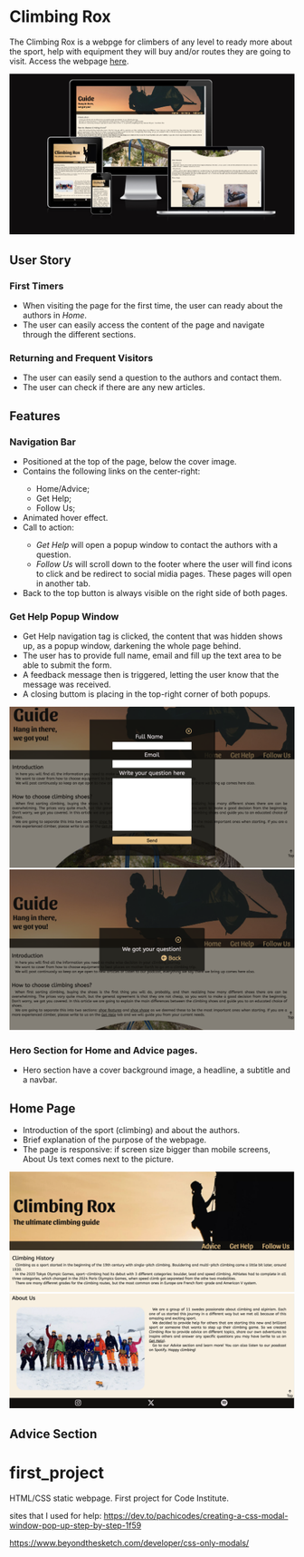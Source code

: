 <h1>Climbing Rox</h1>

The Climbing Rox is a webpge for climbers of any level to ready more about the sport, help with equipment they will buy and/or routes they are going to visit.
Access the webpage <a href="https://mariaciceri.github.io/first_project/" target="_blank">here</a>.

![Am I responsive display of the project page](assets/images/responsive.png)

<h2>User Story</h2>
<h3>First Timers</h3>
<ul>
    <li>When visiting the page for the first time, the user can ready about the authors in <em>Home</em>.</li>
    <li>The user can easily access the content of the page and navigate through the different sections.</li>
</ul>

<h3>Returning and Frequent Visitors</h3>
<ul>
    <li>The user can easily send a question to the authors and contact them.</li>
    <li>The user can check if there are any new articles.</li>
</ul>


<h2>Features</h2>

<h3>Navigation Bar</h3>
<ul>
    <li>Positioned at the top of the page, below the cover image.</li>
    <li>Contains the following links on the center-right:</li>
        <ul>
            <li>Home/Advice;</li>
            <li>Get Help;</li>
            <li>Follow Us;</li>
        </ul>
    <li> Animated hover effect.</li>
    <li>Call to action:</li>
        <ul>
            <li><em>Get Help</em> will open a popup window to contact the authors with a question.</li>
            <li><em>Follow Us</em> will scroll down to the footer where the user will find icons to click and be redirect to social midia pages. These pages will open in another tab.</li>
        </ul>
    <li>Back to the top button is always visible on the right side of both pages.</li>
</ul>

<h3>Get Help Popup Window</h3>
<ul>
    <li>Get Help navigation tag is clicked, the content that was hidden shows up, as a popup window, darkening the whole page behind.</li>
    <li>The user has to provide full name, email and fill up the text area to be able to submit the form.</li>
    <li>A feedback message then is triggered, letting the user know that the message was received.</li>
    <li>A closing buttom is placing in the top-right corner of both popups.</li>
</ul>

![Get help pop up window with full name, email, and text area boxes](assets/images/popup1.png)
![Feedback message after submitting a question](assets/images/popup2.png)

<h3>Hero Section for Home and Advice pages.</h3>
<ul>
    <li>Hero section have a cover background image, a headline, a subtitle and a navbar.</li>
</ul>

<h2>Home Page</h2>
<ul>
    <li>Introduction of the sport (climbing) and about the authors.</li>
    <li>Brief explanation of the purpose of the webpage.</li>
    <li>The page is responsive: if screen size bigger than mobile screens, About Us text comes next to the picture.</li>
</ul>

![First part of the Home page](assets/images/rox1.png)
![About us and footer of Home page](assets/images/rox2.png)


<h2>Advice Section</h2>









# first_project
HTML/CSS static webpage. First project for Code Institute.


sites that I used for help: <https://dev.to/pachicodes/creating-a-css-modal-window-pop-up-step-by-step-1f59>

<https://www.beyondthesketch.com/developer/css-only-modals/>
